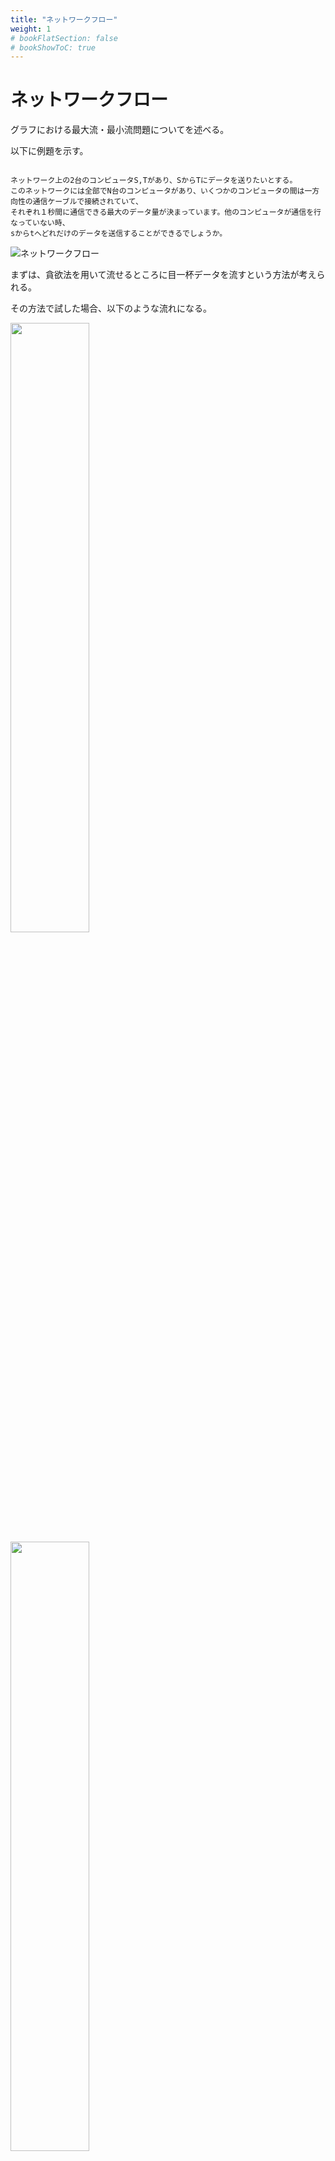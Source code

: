 ```yaml
---
title: "ネットワークフロー"
weight: 1
# bookFlatSection: false
# bookShowToC: true
---
```


# ネットワークフロー

グラフにおける最大流・最小流問題についてを述べる。

以下に例題を示す。

```

ネットワーク上の2台のコンピュータS,Tがあり、SからTにデータを送りたいとする。
このネットワークには全部でN台のコンピュータがあり、いくつかのコンピュータの間は一方向性の通信ケーブルで接続されていて、
それぞれ１秒間に通信できる最大のデータ量が決まっています。他のコンピュータが通信を行なっていない時、
sからtへどれだけのデータを送信することができるでしょうか。

```

![ネットワークフロー](/img/procon/networkflow1.png)

まずは、貪欲法を用いて流せるところに目一杯データを流すという方法が考えられる。

その方法で試した場合、以下のような流れになる。

<img src="/img/procon/networkflow2.png" width=50%>

<img src="/img/procon/networkflow3.png" width=50%>

